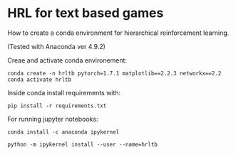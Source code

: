 # HRL for text based games
How to create a conda environment for hierarchical reinforcement learning.

(Tested with Anaconda ver 4.9.2)


Creae and activate conda environement:
```
conda create -n hrltb pytorch=1.7.1 matplotlib==2.2.3 networkx==2.2
conda activate hrltb
```

Inside conda install requirements with:
```
pip install -r requirements.txt
```

For running jupyter notebooks:
```
conda install -c anaconda ipykernel

python -m ipykernel install --user --name=hrltb
```
